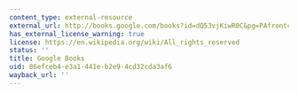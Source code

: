 ```yaml
---
content_type: external-resource
external_url: http://books.google.com/books?id=dQ53vjKiwR0C&pg=PAfrontcover
has_external_license_warning: true
license: https://en.wikipedia.org/wiki/All_rights_reserved
status: ''
title: Google Books
uid: 86efceb4-e3a1-441e-b2e9-4cd32cda3af6
wayback_url: ''
---
```

